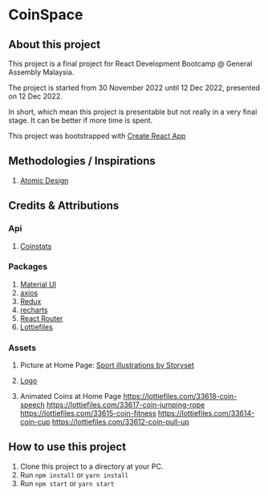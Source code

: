 # CoinSpace

## About this project

This project is a final project for React Development Bootcamp @ General Assembly Malaysia.

The project is started from 30 November 2022 until 12 Dec 2022, presented on 12 Dec 2022.

In short, which mean this project is presentable but not really in a very final stage. It can be better if more time is spent.

This project was bootstrapped with [Create React App](https://github.com/facebook/create-react-app)

## Methodologies / Inspirations

1. [Atomic Design](https://github.com/danilowoz/react-atomic-design)

## Credits & Attributions

### Api

1. [Coinstats](https://documenter.getpostman.com/view/5734027/RzZ6Hzr3?version=latest#80653def-a398-4ccd-8101-f4a47856e767)

### Packages

1. [Material UI](https://mui.com/)
2. [axios](https://axios-http.com/docs/intro)
3. [Redux](https://redux.js.org/)
4. [recharts](https://recharts.org/en-US/)
5. [React Router](https://reactrouter.com/en/main)
6. [Lottiefiles](https://github.com/LottieFiles/lottie-react)

### Assets

1. Picture at Home Page:
   <a href="https://storyset.com/sport">Sport illustrations by Storyset</a>

2. [Logo](https://lottiefiles.com/65593-bit-coin-spin)

3. Animated Coins at Home Page
   https://lottiefiles.com/33618-coin-speech
   https://lottiefiles.com/33617-coin-jumping-rope
   https://lottiefiles.com/33615-coin-fitness
   https://lottiefiles.com/33614-coin-cup
   https://lottiefiles.com/33612-coin-pull-up

## How to use this project

1. Clone this project to a directory at your PC.
2. Run `npm install` or `yarn install`
3. Run `npm start` or `yarn start`

<!-- <a href="https://storyset.com/nature">Nature illustrations by Storyset</a> -->
<!-- <a href="https://storyset.com/people">People illustrations by Storyset</a> -->

<!-- # Getting Started with Create React App

This project was bootstrapped with [Create React App](https://github.com/facebook/create-react-app).

## Available Scripts

In the project directory, you can run:

### `npm start`

Runs the app in the development mode.\
Open [http://localhost:3000](http://localhost:3000) to view it in your browser.

The page will reload when you make changes.\
You may also see any lint errors in the console.

### `npm test`

Launches the test runner in the interactive watch mode.\
See the section about [running tests](https://facebook.github.io/create-react-app/docs/running-tests) for more information.

### `npm run build`

Builds the app for production to the `build` folder.\
It correctly bundles React in production mode and optimizes the build for the best performance.

The build is minified and the filenames include the hashes.\
Your app is ready to be deployed!

See the section about [deployment](https://facebook.github.io/create-react-app/docs/deployment) for more information.

### `npm run eject`

**Note: this is a one-way operation. Once you `eject`, you can't go back!**

If you aren't satisfied with the build tool and configuration choices, you can `eject` at any time. This command will remove the single build dependency from your project.

Instead, it will copy all the configuration files and the transitive dependencies (webpack, Babel, ESLint, etc) right into your project so you have full control over them. All of the commands except `eject` will still work, but they will point to the copied scripts so you can tweak them. At this point you're on your own.

You don't have to ever use `eject`. The curated feature set is suitable for small and middle deployments, and you shouldn't feel obligated to use this feature. However we understand that this tool wouldn't be useful if you couldn't customize it when you are ready for it.

## Learn More

You can learn more in the [Create React App documentation](https://facebook.github.io/create-react-app/docs/getting-started).

To learn React, check out the [React documentation](https://reactjs.org/).

### Code Splitting

This section has moved here: [https://facebook.github.io/create-react-app/docs/code-splitting](https://facebook.github.io/create-react-app/docs/code-splitting)

### Analyzing the Bundle Size

This section has moved here: [https://facebook.github.io/create-react-app/docs/analyzing-the-bundle-size](https://facebook.github.io/create-react-app/docs/analyzing-the-bundle-size)

### Making a Progressive Web App

This section has moved here: [https://facebook.github.io/create-react-app/docs/making-a-progressive-web-app](https://facebook.github.io/create-react-app/docs/making-a-progressive-web-app)

### Advanced Configuration

This section has moved here: [https://facebook.github.io/create-react-app/docs/advanced-configuration](https://facebook.github.io/create-react-app/docs/advanced-configuration)

### Deployment

This section has moved here: [https://facebook.github.io/create-react-app/docs/deployment](https://facebook.github.io/create-react-app/docs/deployment)

### `npm run build` fails to minify

This section has moved here: [https://facebook.github.io/create-react-app/docs/troubleshooting#npm-run-build-fails-to-minify](https://facebook.github.io/create-react-app/docs/troubleshooting#npm-run-build-fails-to-minify) -->
